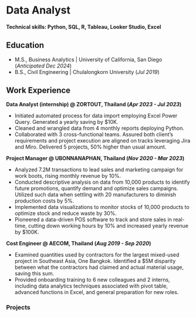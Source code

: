# Data Analyst

#### Technical skills: Python, SQL, R, Tableau, Looker Studio, Excel

## Education
- M.S., Business Analytics | University of California, San Diego (_Anticipated Dec 2024_)
- B.S., Civil Engineering | Chulalongkorn University (_Jul 2019_)

## Work Experience
**Data Analyst (internship) @ ZORTOUT, Thailand (_Apr 2023 - Jul 2023_)**
- Initiated automated process for data import employing Excel Power Query. Generated a yearly saving by $10K.
- Cleaned and wrangled data from 4 monthly reports deploying Python.
- Collaborated with 3 cross-functional teams. Assured both client’s requirements and project execution are aligned on tracks leveraging Jira and Miro. Delivered 5 projects, 50% higher than usual amount. 

**Project Manager @ UBONNANAPHAN, Thailand (_Nov 2020 - Mar 2023_)**
- Analyzed 7.2M transactions to lead sales and marketing campaign for work boots, rising monthly revenue by 10%.
- Conducted descriptive analysis on data from 10,000 products to identify future promotions, quantify demand and optimize sales campaigns. Utilized such data when settling with 20 manufacturers to diminish production costs by 5%.
- Implemented data visualizations to monitor stocks of 10,000 products to optimize stock and reduce waste by 30%. 
- Pioneered a data-driven POS software to track and store sales in real-time, cutting down working hours by 10% and increased yearly revenue by $100K.


**Cost Engineer @ AECOM, Thailand (_Aug 2019 - Sep 2020_)**
- Examined quantities used by contractors for the largest mixed-used project in Southeast Asia, One Bangkok. Identified a $5M disparity between what the contractors had claimed and actual material usage, saving this sum.
- Provided onboarding training to 6 new colleagues and 2 interns, including data analytics techniques associated with pivot table, advanced functions in Excel, and general preparation for new roles.

### Projects

